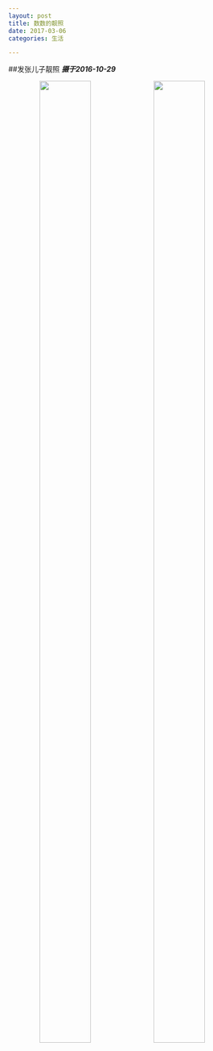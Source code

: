 ```yaml
---
layout: post
title: 数数的靓照
date: 2017-03-06
categories: 生活

---
```


##发张儿子靓照
***摄于2016-10-29***
<div style="width:100%;text-align:center;display:inline;">
<img src="http://jiangzerui.cn/public/asset/pic/shushu01.JPG" style="width:45%;height:70%" /><img src="http://jiangzerui.cn/public/asset/pic/shushu02.JPG" style="width:45%;height:70%" />
</div>


